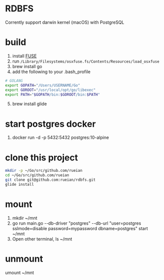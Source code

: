 # RDBFS
Corrently support darwin kernel (macOS) with PostgreSQL

# build
1. install [FUSE](https://osxfuse.github.io/)
2. run `/Library/Filesystems/osxfuse.fs/Contents/Resources/load_osxfuse`
3. brew install go
4. add the following to your .bash_profile
```sh
# GOLANG
export GOPATH="/Users/USERNAME/Go"
export GOROOT="/usr/local/opt/go/libexec"
export PATH="$GOPATH/bin:$GOROOT/bin:$PATH"
```
5. brew install glide

# start postgres docker
1. docker run -d -p 5432:5432 postgres:10-alpine

# clone this project
```sh
mkdir -p ~/Go/src/github.com/rueian
cd ~/Go/src/github.com/rueian
git clone git@github.com:rueian/rdbfs.git
glide install

```

# mount
1. mkdir ~/mnt
2. go run main.go --db-driver "postgres" --db-url "user=postgres sslmode=disable password=mypassword dbname=postgres" start ~/mnt
3. Open other terminal, ls ~/mnt

# unmount
umount ~/mnt

